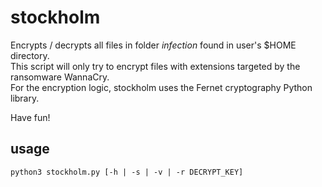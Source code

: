 # stockholm
Encrypts / decrypts all files in folder  _infection_  found in user's $HOME directory.  
This script will only try to encrypt files with extensions targeted by the ransomware WannaCry.  
For the encryption logic, stockholm uses the Fernet cryptography Python library.  
  

Have fun!  

## usage
```
python3 stockholm.py [-h | -s | -v | -r DECRYPT_KEY] 
```
